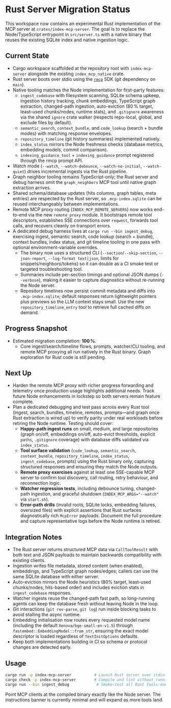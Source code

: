 # Rust Server Migration Status

This workspace now contains an experimental Rust implementation of the MCP server at
`crates/index-mcp-server`. The goal is to replace the Node/TypeScript entrypoint in `src/server.ts`
with a native binary that reuses the existing SQLite index and native ingestion logic.

## Current State

- Cargo workspace scaffolded at the repository root with `index-mcp-server` alongside the existing
  `index_mcp_native` crate.
- Rust server boots over stdio using the [`rmcp`](https://github.com/modelcontextprotocol/rust-sdk)
  SDK (git dependency on `main`).
- Native tooling matches the Node implementation for first-party features:
  - `ingest_codebase` with filesystem scanning, SQLite schema upkeep, ingestion history tracking,
    chunk embeddings, TypeScript graph extraction, changed-path ingestion, auto-eviction (80 %
    target, least-used chunks/nodes, runtime stats), and `.gitignore` awareness via the shared
    `ignore` crate walker (respects repo-local, global, and exclude files by default).
  - `semantic_search`, `context_bundle`, and `code_lookup` (search + bundle modes) with matching
    response envelopes.
  - `repository_timeline` (git history summaries)
    implemented natively.
  - `index_status` mirrors the Node freshness checks (database metrics, embedding models, commit
    comparison).
  - `indexing_guidance_tool` + `indexing_guidance` prompt registered through the rmcp prompt API.
- Watch mode (`--watch`, `--watch-debounce`, `--watch-no-initial`, `--watch-quiet`) drives
  incremental ingests via the Rust pipeline.
- Graph neighbor tooling remains TypeScript-only; the Rust server and debug harness omit the
  `graph_neighbors` MCP tool until native graph extraction arrives.
- Shared schema/database updates (hits columns, graph tables, meta entries) are respected by the
  Rust server, so `.mcp-index.sqlite` can be reused interchangeably between implementations.
- Remote MCP proxy routing (`INDEX_MCP_REMOTE_SERVERS`) now works end-to-end via the new
  `remote_proxy` module. It bootstraps remote tool descriptors, establishes SSE connections over
  `reqwest`, forwards tool calls, and recovers cleanly on transport errors.
- A dedicated debug harness lives at `cargo run --bin ingest_debug`, exercising ingest, semantic
  search, code lookup (search + bundle), context bundles, index status, and git
  timeline tooling in one pass with optional environment-variable overrides.
  - The binary now uses a structured CLI (`--section`/`--skip-section`, `--json-report`,
    `--log-format text|json`, limits for snippets/neighbors/tokens) so it can double as a CI smoke
    test or targeted troubleshooting tool.
  - Summaries include per-section timings and optional JSON dumps (`--verbose`), making it easier
    to capture diagnostics without re-running the Node server.
  - Repository timelines now persist commit metadata and diffs into `.mcp-index.sqlite`; default
    responses return lightweight pointers plus previews so the LLM context stays small. Use the new
    `repository_timeline_entry` tool to retrieve full cached diffs on demand.

## Progress Snapshot

- Estimated migration completion: **100 %**.
  - Core ingest/search/timeline flows, prompts, watcher/CLI tooling, and remote MCP proxying all
    run natively in the Rust binary. Graph exploration for Rust code is still pending.

## Next Up

- Harden the remote MCP proxy with richer progress forwarding and telemetry once production usage
  highlights additional needs. Track future Node enhancements in lockstep so both servers remain
  feature complete.
- Plan a dedicated debugging and test pass across every Rust tool (ingest, search, bundles,
  timeline, remotes, prompts—and graph once Rust extraction is wired up) to verify parity under
  real workloads before retiring the Node
  runtime. Testing should cover:
  - **Happy-path ingest runs** on small, medium, and large repositories (graph on/off, embeddings
    on/off, auto-evict thresholds, explicit `paths`, `.gitignore` coverage) with database diffs
    validated via `index_status`.
  - **Tool surface validation** (`code_lookup`, `semantic_search`, `context_bundle`,
    `repository_timeline`, `index_status`, `ingest_codebase`, prompts) using the
    Rust binary only, capturing structured responses and ensuring they match the Node outputs.
  - **Remote proxy exercises** against at least one SSE-capable MCP server to confirm tool
    discovery, call routing, retry behaviour, and reconnection logic.
  - **Watcher regression tests**, including debounce tuning, changed-path ingestion, and graceful
    shutdown (`INDEX_MCP_ARGS="--watch"` via `start.sh`).
  - **Error-path drills** (invalid roots, SQLite locks, embedding failures, oversized files) with
    explicit assertions that Rust surfaces diagnostically rich `McpError` payloads.
  Document the full procedure and capture representative logs before the Node runtime is retired.

## Integration Notes

- The Rust server returns structured MCP data via `CallToolResult` with both text and JSON payloads
  to maintain backwards compatibility with existing clients.
- Ingestion writes file metadata, stored content (when enabled), embeddings, and TypeScript graph
  nodes/edges; callers can use the same SQLite database with either server.
- Auto-eviction mirrors the Node heuristics (80% target, least-used chunks/nodes, hits-based order)
  and includes eviction stats in `ingest_codebase` responses.
- Watcher ingests reuse the changed-path fast path, so long-running agents can keep the database
  fresh without leaving Node in the loop.
- Git interactions (`git rev-parse`, `git log`) run inside blocking tasks to avoid stalling the async runtime.
- Embedding initialisation now routes every requested model name (including the default
  `Xenova/bge-small-en-v1.5`) through `fastembed::EmbeddingModel::from_str`, ensuring the exact
  model descriptor is loaded regardless of `TextInitOptions` defaults.
- Keep both implementations building in CI so schema or protocol changes are detected early.

## Usage

```bash
cargo run -p index-mcp-server          # Launch Rust server over stdio
cargo check -p index-mcp-server        # Compile and lint without running
cargo run --bin ingest_debug            # Smoke-test all Rust tools end-to-end (env overrides available)
```

Point MCP clients at the compiled binary exactly like the Node server. The instructions banner is
currently minimal and will expand as more tools land.
